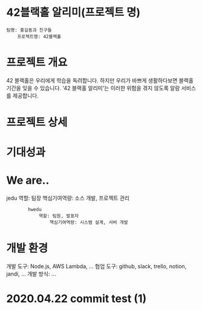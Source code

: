 # 42블랙홀 알리미(프로젝트 명)

    팀명: 홍길동과 친구들
	    프로젝트명: 42블랙홀 

# 프로젝트 개요
42 블랙홀은 우리에게 학습을 독려합니다. 하지만 우리가 바쁘게 생활하다보면 블랙홀 기간을 잊을 수 있습니다. '42 블랙홀 알리미'는 이러한 위험을 겪지 않도록 알람 서비스를 제공합니다.

# 프로젝트 상세

# 기대성과

# We are..

jedu
    역할: 팀장
	    핵심기여역량: 소스 개발, 프로젝트 관리
		    
			hwedu
			    역할: 팀원, 발표자
				    핵심기여역량: 시스템 설계, 서버 개발

# 개발 환경
개발 도구: Node.js, AWS Lambda, ...
협업 도구: github, slack, trello, notion, jandi, ...
개발 방식: ...


# 2020.04.22 commit test (1)
